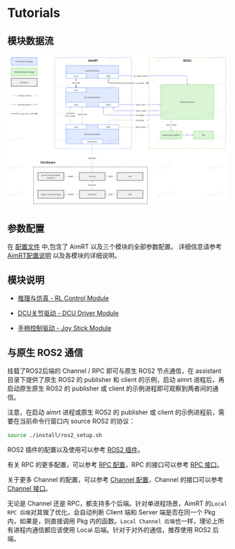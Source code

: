 # Tutorials

## 模块数据流

![data_pipe](data_pipe.png "data_pipe")

## 参数配置

在 [配置文件](src/install/linux/bin/cfg/x1_cfg.yaml) 中,包含了 AimRT 以及三个模块的全部参数配置。
详细信息请参考 [AimRT配置说明](https://docs.aimrt.org/tutorials/index.html#id3) 以及各模块的详细说明。

## 模块说明

- [推理与仿真 - RL Control Module](rl_control_module/rl_control_module.zh_CN.md)

- [DCU关节驱动 - DCU Driver Module](dcu_driver_module/dcu_driver_module.zh_CN.md)

- [手柄控制驱动 - Joy Stick Module](joy_stick_module/joy_stick_module.zh_CN.md)

## 与原生 ROS2 通信

挂载了ROS2后端的 Channel / RPC 即可与原生 ROS2 节点通信，在 assistant 目录下提供了原生 ROS2 的 publisher 和 client 的示例，启动 aimrt 进程后，再启动原生原生 ROS2 的 publisher 或 client 的示例进程即可观察到两者间的通信。

注意，在启动 aimrt 进程或原生 ROS2 的 publisher 或 client 的示例进程前，需要在当前命令行窗口内 source ROS2 的协议：

```bash
source ./install/ros2_setup.sh
```

ROS2 插件的配置以及使用可以参考 [ROS2 插件](https://docs.aimrt.org/tutorials/plugins/ros2_plugin.html)。

有关 RPC 的更多配置，可以参考 [RPC 配置](https://docs.aimrt.org/tutorials/plugins/grpc_plugin.html)，RPC 的接口可以参考 [RPC 接口](https://docs.aimrt.org/tutorials/interface_cpp/rpc.html)。

关于更多 Channel 的配置，可以参考 [Channel 配置](https://docs.aimrt.org/tutorials/cfg/channel.html)，Channel 的接口可以参考 [Channel 接口](https://docs.aimrt.org/tutorials/interface_cpp/channel.html)。

无论是 Channel 还是 RPC，都支持多个后端。针对单进程场景，AimRT 的`Local RPC 后端`对其做了优化，会自动判断 Client 端和 Server 端是否在同一个 Pkg 内，如果是，则直接调用 Pkg 内的函数。`Local Channel 后端`也一样，理论上所有进程内通信都应该使用 Local 后端。针对于对外的通信，推荐使用 ROS2 后端。
